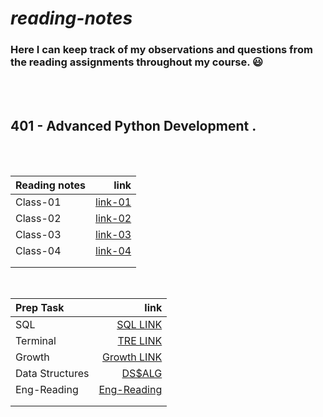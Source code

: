 # ***reading-notes***
### Here I can keep track of my observations and questions from the reading assignments throughout my course. :smiley:
<br>
<br>

##  **401 - Advanced Python Development**  .
<br>
<br>




| Reading notes         |                                      link |
| :------------         | ----------------------------------------: |
| Class-01              | [link-01](./reading%20notes/Class-01.md)  |
| Class-02              | [link-02](./reading%20notes/Class-02.md)  |
| Class-03              | [link-03](./reading%20notes/Class-03.md)  |
| Class-04              | [link-04](./reading%20notes/Class-04.md)  |
|                       |                                           |
|                       |                                           |





<br>

| Prep Task       |                                                            link |
| :-------------- | --------------------------------------------------------------: |
| SQL             | [SQL LINK](./Prep%20Task/Sql.md)                                |
| Terminal        | [TRE LINK](./Prep%20Task/tirmenal.md)                           |
| Growth          | [Growth LINK](./Prep%20Task/Growth%20Mindset.md)                |
| Data Structures | [DS$ALG](./Prep%20Task/Data%20Structures%20and%20Algorithms.md) |
| Eng-Reading     | [Eng-Reading](./Prep%20Task/Eng-Reading.md)                     |
|                 |                                                                 |
|                 |                                                                 |